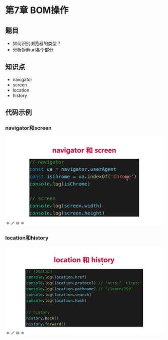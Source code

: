 # 第7章 BOM操作

## 题目

+ 如何识别浏览器的类型？
+ 分析拆解url各个部分

## 知识点

+ navigator
+ screen
+ location
+ history

## 代码示例

### navigator和screen

![navigator和screen](images/7_1_navigator和screen.jpg)

### location和history

![location和history](images/7_1_location和history.jpg)